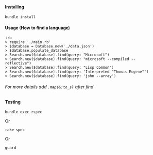 #### Installing
```
bundle install
```

#### Usage (How to find a language)
```
irb
> require './main.rb'
> $database = Database.new('./data.json')
> $database.populate_database
> Search.new($database).find(query: "Microsoft")
> Search.new($database).find(query: "microsoft --compiled --reflective")
> Search.new($database).find(query: "Lisp Common")
> Search.new($database).find(query: 'Interpreted "Thomas Eugene"')
> Search.new($database).find(query: 'john --array')
```
###### For more details add ``` .map(&:to_s) ``` after find

#### Testing
```
bundle exec rspec
```
Or
```
rake spec
```
Or
```
guard
```
